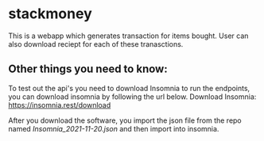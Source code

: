 # stackmoney
This is a webapp which generates transaction for items bought. User can also download reciept for each of these tranasctions.

## Other things you need to know:
To test out the api's you need to download Insomnia to run the endpoints, you can download insomnia by following the url below.
Download Insomnia: https://insomnia.rest/download

After you download the software, you import the json file from the repo named _Insomnia_2021-11-20.json_ and then import into insomnia.

